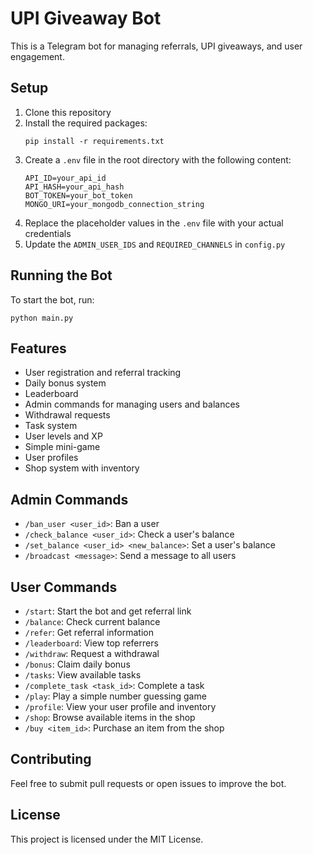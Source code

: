 
# UPI Giveaway Bot

This is a Telegram bot for managing referrals, UPI giveaways, and user engagement.

## Setup

1. Clone this repository
2. Install the required packages:
   ```
   pip install -r requirements.txt
   ```
3. Create a `.env` file in the root directory with the following content:
   ```
   API_ID=your_api_id
   API_HASH=your_api_hash
   BOT_TOKEN=your_bot_token
   MONGO_URI=your_mongodb_connection_string
   ```
4. Replace the placeholder values in the `.env` file with your actual credentials
5. Update the `ADMIN_USER_IDS` and `REQUIRED_CHANNELS` in `config.py`

## Running the Bot

To start the bot, run:
```
python main.py
```

## Features

- User registration and referral tracking
- Daily bonus system
- Leaderboard
- Admin commands for managing users and balances
- Withdrawal requests
- Task system
- User levels and XP
- Simple mini-game
- User profiles
- Shop system with inventory

## Admin Commands

- `/ban_user <user_id>`: Ban a user
- `/check_balance <user_id>`: Check a user's balance
- `/set_balance <user_id> <new_balance>`: Set a user's balance
- `/broadcast <message>`: Send a message to all users

## User Commands

- `/start`: Start the bot and get referral link
- `/balance`: Check current balance
- `/refer`: Get referral information
- `/leaderboard`: View top referrers
- `/withdraw`: Request a withdrawal
- `/bonus`: Claim daily bonus
- `/tasks`: View available tasks
- `/complete_task <task_id>`: Complete a task
- `/play`: Play a simple number guessing game
- `/profile`: View your user profile and inventory
- `/shop`: Browse available items in the shop
- `/buy <item_id>`: Purchase an item from the shop

## Contributing

Feel free to submit pull requests or open issues to improve the bot.

## License

This project is licensed under the MIT License.
